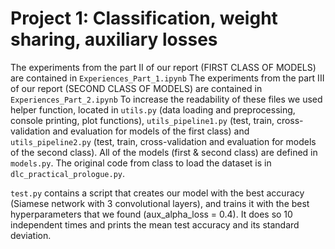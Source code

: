 # Project 1: Classification, weight sharing, auxiliary losses

The experiments from the part II of our report (FIRST CLASS OF MODELS) are contained in `Experiences_Part_1.ipynb`
The experiments from the part III of our report (SECOND CLASS OF MODELS) are contained in `Experiences_Part_2.ipynb`
To increase the readability of these files we used helper function, located in `utils.py` (data loading and preprocessing, console printing, plot functions), `utils_pipeline1.py` (test, train, cross-validation and evaluation for models of the first class) and `utils_pipeline2.py` (test, train, cross-validation and evaluation for models of the second class). All of the models (first & second class) are defined in `models.py`. The original code from class to load the dataset is in `dlc_practical_prologue.py`.

`test.py` contains a script that creates our model with the best accuracy (Siamese network with 3 convolutional layers), and trains it with the best hyperparameters that we found (aux_alpha_loss = 0.4). It does so 10 independent times and prints the mean test accuracy and its standard deviation.
